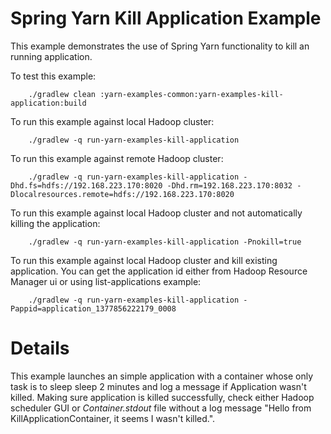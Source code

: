 Spring Yarn Kill Application Example
====================================

This example demonstrates the use of Spring Yarn functionality to
kill an running application.

To test this example:

		./gradlew clean :yarn-examples-common:yarn-examples-kill-application:build

To run this example against local Hadoop cluster:

		./gradlew -q run-yarn-examples-kill-application

To run this example against remote Hadoop cluster:

		./gradlew -q run-yarn-examples-kill-application -Dhd.fs=hdfs://192.168.223.170:8020 -Dhd.rm=192.168.223.170:8032 -Dlocalresources.remote=hdfs://192.168.223.170:8020

To run this example against local Hadoop cluster and not automatically killing the application:

		./gradlew -q run-yarn-examples-kill-application -Pnokill=true

To run this example against local Hadoop cluster and kill existing application. You can get the application id
either from Hadoop Resource Manager ui or using list-applications example:

		./gradlew -q run-yarn-examples-kill-application -Pappid=application_1377856222179_0008

# Details

This example launches an simple application with a container whose only task
is to sleep sleep 2 minutes and log a message if Application wasn't killed.
Making sure application is killed successfully, check either Hadoop scheduler GUI
or *Container.stdout* file without a log message
"Hello from KillApplicationContainer, it seems I wasn't killed.".